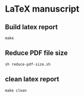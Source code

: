 # LaTeX manuscript

## Build latex report
```
make
```

## Reduce PDF file size
```
sh reduce-pdf-size.sh
```

## clean latex report
```
make clean
```
